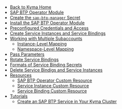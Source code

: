 <!-- markdown-link-check-disable -->
* [Back to Kyma Home](/)
* [SAP BTP Operator Module](/btp-manager/user/README.md)
* [Create the `sap-btp-manager` Secret](/btp-manager/user/03-00-create-btp-manager-secret.md)
* [Install the SAP BTP Operator Module](/btp-manager/user/03-05-install-module.md)
* [Preconfigured Credentials and Access](/btp-manager/user/03-10-preconfigured-secret.md)
* [Create Service Instances and Service Bindings](/btp-manager/user/03-30-create-instances-and-bindings.md)
* [Working with Multiple Subaccounts](/btp-manager/user/03-20-multitenancy.md)
   * [Instance-Level Mapping](/btp-manager/user/03-21-instance-level-mapping.md)
   * [Namespace-Level Mapping](/btp-manager/user/03-22-namespace-level-mapping.md)
* [Pass Parameters](/btp-manager/user/03-60-pass-parameters.md)
* [Rotate Service Bindings](/btp-manager/user/03-40-service-binding-rotation.md)
* [Formats of Service Binding Secrets](/btp-manager/user/03-50-formatting-service-binding-secret.md)
* [Delete Service Bindigs and Service Instances](/btp-manager/user/03-70-delete-bindings-and-instances.md)
* [Resources](/btp-manager/user/resources/README.md)
  * [SAP BTP Operator Custom Resource](/btp-manager/user/resources/02-10-sap-btp-operator-cr.md)
  * [Service Instance Custom Resource](/btp-manager/user/resources/02-20-service-instance-cr.md)
  * [Service Binding Custom Resource](/btp-manager/user/resources/02-30-service-binding-cr.md)
* [Tutorials](/btp-manager/user/tutorials/README.md)
  * [Create an SAP BTP Service in Your Kyma Cluster](/btp-manager/user/tutorials/04-40-create-service-in-cluster.md)

<!-- markdown-link-check-enable -->
